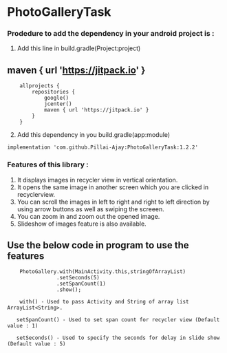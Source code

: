# PhotoGalleryTask
### Prodedure to add the dependency in your android project is :
1. Add this line in build.gradle(Project:project)
## maven { url 'https://jitpack.io' }
```
    allprojects {
        repositories {
            google()
            jcenter()
            maven { url 'https://jitpack.io' }
        }
    }
```
2. Add this dependency in you build.gradle(app:module)
```
implementation 'com.github.Pillai-Ajay:PhotoGalleryTask:1.2.2'
```
### Features of this library :
1. It displays images in recycler view in vertical orientation.
2. It opens the same image in another screen which you are clicked in recyclerview.
3. You can scroll the images in left to right and right to left direction by using arrow buttons as well as swiping the screeen.
4. You can zoom in and zoom out the opened image.
5. Slideshow of images feature is also available.

## Use the below code in program to use the features

```
    PhotoGallery.with(MainActivity.this,stringOfArrayList)
                .setSeconds(5)         
                .setSpanCount(1)       
                .show();
```
```
    with() - Used to pass Activity and String of array list ArrayList<String>.
```
```
   setSpanCount() - Used to set span count for recycler view (Default value : 1)
```
```
   setSeconds() - Used to specify the seconds for delay in slide show (Default value : 5)
```
